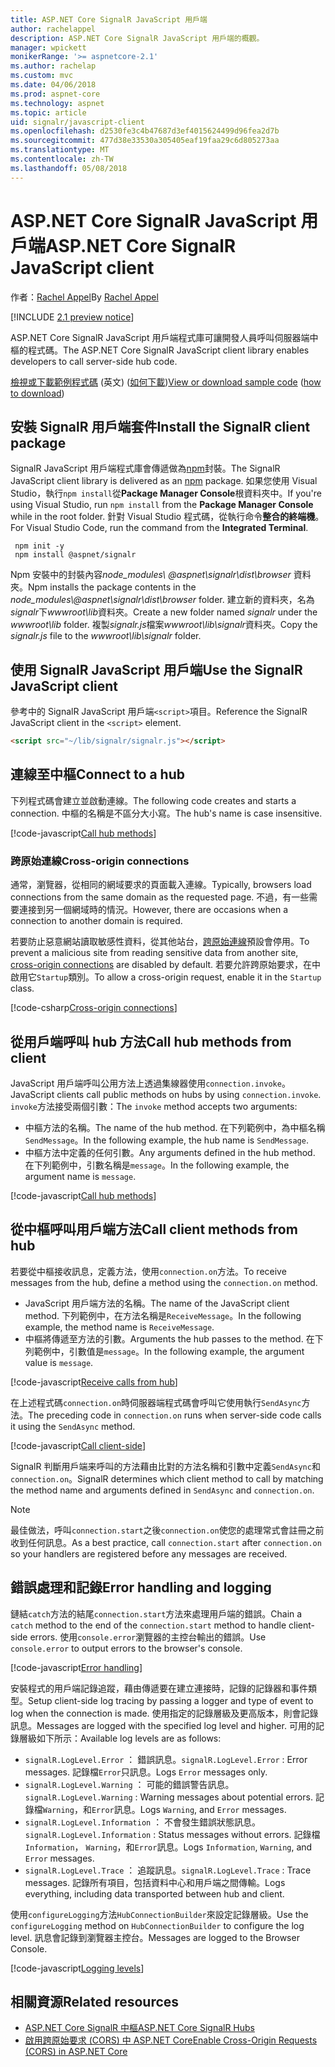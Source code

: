 ```yaml
---
title: ASP.NET Core SignalR JavaScript 用戶端
author: rachelappel
description: ASP.NET Core SignalR JavaScript 用戶端的概觀。
manager: wpickett
monikerRange: '>= aspnetcore-2.1'
ms.author: rachelap
ms.custom: mvc
ms.date: 04/06/2018
ms.prod: aspnet-core
ms.technology: aspnet
ms.topic: article
uid: signalr/javascript-client
ms.openlocfilehash: d2530fe3c4b47687d3ef4015624499d96fea2d7b
ms.sourcegitcommit: 477d38e33530a305405eaf19faa29c6d805273aa
ms.translationtype: MT
ms.contentlocale: zh-TW
ms.lasthandoff: 05/08/2018
---
```

# <a name="aspnet-core-signalr-javascript-client"></a><span data-ttu-id="0e998-103">ASP.NET Core SignalR JavaScript 用戶端</span><span class="sxs-lookup"><span data-stu-id="0e998-103">ASP.NET Core SignalR JavaScript client</span></span>

<span data-ttu-id="0e998-104">作者：[Rachel Appel](http://twitter.com/rachelappel)</span><span class="sxs-lookup"><span data-stu-id="0e998-104">By [Rachel Appel](http://twitter.com/rachelappel)</span></span>

[!INCLUDE [2.1 preview notice](~/includes/2.1.md)]

<span data-ttu-id="0e998-105">ASP.NET Core SignalR JavaScript 用戶端程式庫可讓開發人員呼叫伺服器端中樞的程式碼。</span><span class="sxs-lookup"><span data-stu-id="0e998-105">The ASP.NET Core SignalR JavaScript client library enables developers to call server-side hub code.</span></span>

<span data-ttu-id="0e998-106">[檢視或下載範例程式碼](https://github.com/aspnet/Docs/tree/live/aspnetcore/signalr/javascript-client/sample) \(英文\) ([如何下載](xref:tutorials/index#how-to-download-a-sample))</span><span class="sxs-lookup"><span data-stu-id="0e998-106">[View or download sample code](https://github.com/aspnet/Docs/tree/live/aspnetcore/signalr/javascript-client/sample) ([how to download](xref:tutorials/index#how-to-download-a-sample))</span></span>

## <a name="install-the-signalr-client-package"></a><span data-ttu-id="0e998-107">安裝 SignalR 用戶端套件</span><span class="sxs-lookup"><span data-stu-id="0e998-107">Install the SignalR client package</span></span>

<span data-ttu-id="0e998-108">SignalR JavaScript 用戶端程式庫會傳遞做為[npm](https://www.npmjs.com/)封裝。</span><span class="sxs-lookup"><span data-stu-id="0e998-108">The SignalR JavaScript client library is delivered as an [npm](https://www.npmjs.com/) package.</span></span> <span data-ttu-id="0e998-109">如果您使用 Visual Studio，執行`npm install`從**Package Manager Console**根資料夾中。</span><span class="sxs-lookup"><span data-stu-id="0e998-109">If you're using Visual Studio, run `npm install` from the **Package Manager Console** while in the root folder.</span></span> <span data-ttu-id="0e998-110">針對 Visual Studio 程式碼，從執行命令**整合的終端機**。</span><span class="sxs-lookup"><span data-stu-id="0e998-110">For Visual Studio Code, run the command from the **Integrated Terminal**.</span></span>

  ```console
   npm init -y
   npm install @aspnet/signalr
  ```

<span data-ttu-id="0e998-111">Npm 安裝中的封裝內容*node_modules\\ @aspnet\signalr\dist\browser* 資料夾。</span><span class="sxs-lookup"><span data-stu-id="0e998-111">Npm installs the package contents in the *node_modules\\@aspnet\signalr\dist\browser* folder.</span></span> <span data-ttu-id="0e998-112">建立新的資料夾，名為*signalr*下*wwwroot\\lib*資料夾。</span><span class="sxs-lookup"><span data-stu-id="0e998-112">Create a new folder named *signalr* under the *wwwroot\\lib* folder.</span></span> <span data-ttu-id="0e998-113">複製*signalr.js*檔案*wwwroot\lib\signalr*資料夾。</span><span class="sxs-lookup"><span data-stu-id="0e998-113">Copy the *signalr.js* file to the *wwwroot\lib\signalr* folder.</span></span>

## <a name="use-the-signalr-javascript-client"></a><span data-ttu-id="0e998-114">使用 SignalR JavaScript 用戶端</span><span class="sxs-lookup"><span data-stu-id="0e998-114">Use the SignalR JavaScript client</span></span>

<span data-ttu-id="0e998-115">參考中的 SignalR JavaScript 用戶端`<script>`項目。</span><span class="sxs-lookup"><span data-stu-id="0e998-115">Reference the SignalR JavaScript client in the `<script>` element.</span></span>

```html
<script src="~/lib/signalr/signalr.js"></script>
```

## <a name="connect-to-a-hub"></a><span data-ttu-id="0e998-116">連線至中樞</span><span class="sxs-lookup"><span data-stu-id="0e998-116">Connect to a hub</span></span>

<span data-ttu-id="0e998-117">下列程式碼會建立並啟動連線。</span><span class="sxs-lookup"><span data-stu-id="0e998-117">The following code creates and starts a connection.</span></span> <span data-ttu-id="0e998-118">中樞的名稱是不區分大小寫。</span><span class="sxs-lookup"><span data-stu-id="0e998-118">The hub's name is case insensitive.</span></span>

[!code-javascript[Call hub methods](javascript-client/sample/wwwroot/js/chat.js?range=9-12,28)]

### <a name="cross-origin-connections"></a><span data-ttu-id="0e998-119">跨原始連線</span><span class="sxs-lookup"><span data-stu-id="0e998-119">Cross-origin connections</span></span>

<span data-ttu-id="0e998-120">通常，瀏覽器，從相同的網域要求的頁面載入連線。</span><span class="sxs-lookup"><span data-stu-id="0e998-120">Typically, browsers load connections from the same domain as the requested page.</span></span> <span data-ttu-id="0e998-121">不過，有一些需要連接到另一個網域時的情況。</span><span class="sxs-lookup"><span data-stu-id="0e998-121">However, there are occasions when a connection to another domain is required.</span></span>

<span data-ttu-id="0e998-122">若要防止惡意網站讀取敏感性資料，從其他站台，[跨原始連線](xref:security/cors)預設會停用。</span><span class="sxs-lookup"><span data-stu-id="0e998-122">To prevent a malicious site from reading sensitive data from another site, [cross-origin connections](xref:security/cors) are disabled by default.</span></span> <span data-ttu-id="0e998-123">若要允許跨原始要求，在中啟用它`Startup`類別。</span><span class="sxs-lookup"><span data-stu-id="0e998-123">To allow a cross-origin request, enable it in the `Startup` class.</span></span>

[!code-csharp[Cross-origin connections](javascript-client/sample/Startup.cs?highlight=29-34,55)]

## <a name="call-hub-methods-from-client"></a><span data-ttu-id="0e998-124">從用戶端呼叫 hub 方法</span><span class="sxs-lookup"><span data-stu-id="0e998-124">Call hub methods from client</span></span>

<span data-ttu-id="0e998-125">JavaScript 用戶端呼叫公用方法上透過集線器使用`connection.invoke`。</span><span class="sxs-lookup"><span data-stu-id="0e998-125">JavaScript clients call public methods on hubs by using `connection.invoke`.</span></span> <span data-ttu-id="0e998-126">`invoke`方法接受兩個引數：</span><span class="sxs-lookup"><span data-stu-id="0e998-126">The `invoke` method accepts two arguments:</span></span>

* <span data-ttu-id="0e998-127">中樞方法的名稱。</span><span class="sxs-lookup"><span data-stu-id="0e998-127">The name of the hub method.</span></span> <span data-ttu-id="0e998-128">在下列範例中，為中樞名稱`SendMessage`。</span><span class="sxs-lookup"><span data-stu-id="0e998-128">In the following example, the hub name is `SendMessage`.</span></span>
* <span data-ttu-id="0e998-129">中樞方法中定義的任何引數。</span><span class="sxs-lookup"><span data-stu-id="0e998-129">Any arguments defined in the hub method.</span></span> <span data-ttu-id="0e998-130">在下列範例中，引數名稱是`message`。</span><span class="sxs-lookup"><span data-stu-id="0e998-130">In the following example, the argument name is `message`.</span></span>

[!code-javascript[Call hub methods](javascript-client/sample/wwwroot/js/chat.js?range=24)]

## <a name="call-client-methods-from-hub"></a><span data-ttu-id="0e998-131">從中樞呼叫用戶端方法</span><span class="sxs-lookup"><span data-stu-id="0e998-131">Call client methods from hub</span></span>

<span data-ttu-id="0e998-132">若要從中樞接收訊息，定義方法，使用`connection.on`方法。</span><span class="sxs-lookup"><span data-stu-id="0e998-132">To receive messages from the hub, define a method using the `connection.on` method.</span></span>

* <span data-ttu-id="0e998-133">JavaScript 用戶端方法的名稱。</span><span class="sxs-lookup"><span data-stu-id="0e998-133">The name of the JavaScript client method.</span></span> <span data-ttu-id="0e998-134">下列範例中，在方法名稱是`ReceiveMessage`。</span><span class="sxs-lookup"><span data-stu-id="0e998-134">In the following example, the method name is `ReceiveMessage`.</span></span>
* <span data-ttu-id="0e998-135">中樞將傳遞至方法的引數。</span><span class="sxs-lookup"><span data-stu-id="0e998-135">Arguments the hub passes to the method.</span></span> <span data-ttu-id="0e998-136">在下列範例中，引數值是`message`。</span><span class="sxs-lookup"><span data-stu-id="0e998-136">In the following example, the argument value is `message`.</span></span>

[!code-javascript[Receive calls from hub](javascript-client/sample/wwwroot/js/chat.js?range=14-19)]

<span data-ttu-id="0e998-137">在上述程式碼`connection.on`時伺服器端程式碼會呼叫它使用執行`SendAsync`方法。</span><span class="sxs-lookup"><span data-stu-id="0e998-137">The preceding code in `connection.on` runs when server-side code calls it using the `SendAsync` method.</span></span>

[!code-javascript[Call client-side](javascript-client/sample/hubs/chathub.cs?range=8-11)]

<span data-ttu-id="0e998-138">SignalR 判斷用戶端来呼叫的方法藉由比對的方法名稱和引數中定義`SendAsync`和`connection.on`。</span><span class="sxs-lookup"><span data-stu-id="0e998-138">SignalR determines which client method to call by matching the method name and arguments defined in `SendAsync` and `connection.on`.</span></span>

> [!NOTE]
> <span data-ttu-id="0e998-139">最佳做法，呼叫`connection.start`之後`connection.on`使您的處理常式會註冊之前收到任何訊息。</span><span class="sxs-lookup"><span data-stu-id="0e998-139">As a best practice, call `connection.start` after `connection.on` so your handlers are registered before any messages are received.</span></span>

## <a name="error-handling-and-logging"></a><span data-ttu-id="0e998-140">錯誤處理和記錄</span><span class="sxs-lookup"><span data-stu-id="0e998-140">Error handling and logging</span></span>

<span data-ttu-id="0e998-141">鏈結`catch`方法的結尾`connection.start`方法來處理用戶端的錯誤。</span><span class="sxs-lookup"><span data-stu-id="0e998-141">Chain a `catch` method to the end of the `connection.start` method to handle client-side errors.</span></span> <span data-ttu-id="0e998-142">使用`console.error`瀏覽器的主控台輸出的錯誤。</span><span class="sxs-lookup"><span data-stu-id="0e998-142">Use `console.error` to output errors to the browser's console.</span></span>

[!code-javascript[Error handling](javascript-client/sample/wwwroot/js/chat.js?range=28)]

<span data-ttu-id="0e998-143">安裝程式的用戶端記錄追蹤，藉由傳遞要在建立連接時，記錄的記錄器和事件類型。</span><span class="sxs-lookup"><span data-stu-id="0e998-143">Setup client-side log tracing by passing a logger and type of event to log when the connection is made.</span></span> <span data-ttu-id="0e998-144">使用指定的記錄層級及更高版本，則會記錄訊息。</span><span class="sxs-lookup"><span data-stu-id="0e998-144">Messages are logged with the specified log level and higher.</span></span> <span data-ttu-id="0e998-145">可用的記錄層級如下所示：</span><span class="sxs-lookup"><span data-stu-id="0e998-145">Available log levels are as follows:</span></span>

* <span data-ttu-id="0e998-146">`signalR.LogLevel.Error` ： 錯誤訊息。</span><span class="sxs-lookup"><span data-stu-id="0e998-146">`signalR.LogLevel.Error` : Error messages.</span></span> <span data-ttu-id="0e998-147">記錄檔`Error`只訊息。</span><span class="sxs-lookup"><span data-stu-id="0e998-147">Logs `Error` messages only.</span></span>
* <span data-ttu-id="0e998-148">`signalR.LogLevel.Warning` ： 可能的錯誤警告訊息。</span><span class="sxs-lookup"><span data-stu-id="0e998-148">`signalR.LogLevel.Warning` : Warning messages about potential errors.</span></span> <span data-ttu-id="0e998-149">記錄檔`Warning`，和`Error`訊息。</span><span class="sxs-lookup"><span data-stu-id="0e998-149">Logs `Warning`, and `Error` messages.</span></span>
* <span data-ttu-id="0e998-150">`signalR.LogLevel.Information` ： 不會發生錯誤狀態訊息。</span><span class="sxs-lookup"><span data-stu-id="0e998-150">`signalR.LogLevel.Information` : Status messages without errors.</span></span> <span data-ttu-id="0e998-151">記錄檔`Information`， `Warning`，和`Error`訊息。</span><span class="sxs-lookup"><span data-stu-id="0e998-151">Logs `Information`, `Warning`, and `Error` messages.</span></span>
* <span data-ttu-id="0e998-152">`signalR.LogLevel.Trace` ： 追蹤訊息。</span><span class="sxs-lookup"><span data-stu-id="0e998-152">`signalR.LogLevel.Trace` : Trace messages.</span></span> <span data-ttu-id="0e998-153">記錄所有項目，包括資料中心和用戶端之間傳輸。</span><span class="sxs-lookup"><span data-stu-id="0e998-153">Logs everything, including data transported between hub and client.</span></span>

<span data-ttu-id="0e998-154">使用`configureLogging`方法`HubConnectionBuilder`來設定記錄層級。</span><span class="sxs-lookup"><span data-stu-id="0e998-154">Use the `configureLogging` method on `HubConnectionBuilder` to configure the log level.</span></span> <span data-ttu-id="0e998-155">訊息會記錄到瀏覽器主控台。</span><span class="sxs-lookup"><span data-stu-id="0e998-155">Messages are logged to the Browser Console.</span></span>

[!code-javascript[Logging levels](javascript-client/sample/wwwroot/js/chat.js?range=11)]

## <a name="related-resources"></a><span data-ttu-id="0e998-156">相關資源</span><span class="sxs-lookup"><span data-stu-id="0e998-156">Related resources</span></span>

* [<span data-ttu-id="0e998-157">ASP.NET Core SignalR 中樞</span><span class="sxs-lookup"><span data-stu-id="0e998-157">ASP.NET Core SignalR Hubs</span></span>](xref:signalr/hubs)
* [<span data-ttu-id="0e998-158">啟用跨原始要求 (CORS) 中 ASP.NET Core</span><span class="sxs-lookup"><span data-stu-id="0e998-158">Enable Cross-Origin Requests (CORS) in ASP.NET Core</span></span>](xref:security/cors)